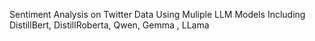 Sentiment Analysis on Twitter Data Using Muliple LLM Models Including DistillBert, DistillRoberta, Qwen, Gemma , LLama
